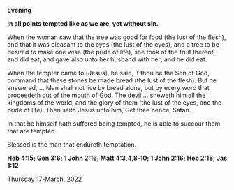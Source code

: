 **Evening**

**In all points tempted like as we are, yet without sin.**
 
When the woman saw that the tree was good for food (the lust of the flesh), and that it was pleasant to the eyes (the lust of the eyes), and a tree to be desired to make one wise (the pride of life), she took of the fruit thereof, and did eat, and gave also unto her husband with her; and he did eat.
 
When the tempter came to [Jesus], he said, if thou be the Son of God, command that these stones be made bread (the lust of the flesh). But he answered, ... Man shall not live by bread alone, but by every word that proceedeth out of the mouth of God. The devil ... sheweth him all the kingdoms of the world, and the glory of them (the lust of the eyes, and the pride of life). Then saith Jesus unto him, Get thee hence, Satan.
 
In that he himself hath suffered being tempted, he is able to succour them that are tempted.
 
Blessed is the man that endureth temptation.  

**Heb 4:15; Gen 3:6; 1 John 2:16; Matt 4:3,4,8‑10; 1 John 2:16; Heb 2:18; Jas 1:12**

[Thursday 17-March, 2022](https://t.me/daily_light)
